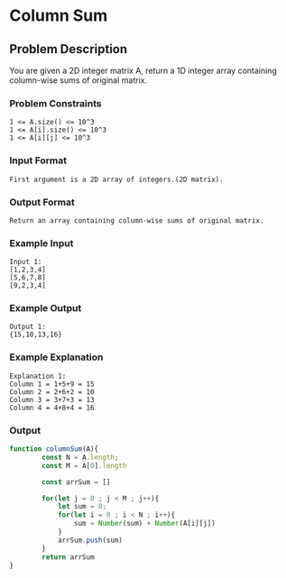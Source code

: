 # Column Sum

## Problem Description
You are given a 2D integer matrix A, return a 1D integer array containing column-wise sums of original matrix.

### Problem Constraints
````
1 <= A.size() <= 10^3
1 <= A[i].size() <= 10^3
1 <= A[i][j] <= 10^3
````

### Input Format
````
First argument is a 2D array of integers.(2D matrix).
````

### Output Format
````
Return an array containing column-wise sums of original matrix.
````

### Example Input
````
Input 1:
[1,2,3,4]
[5,6,7,8]
[9,2,3,4]
````

### Example Output
````
Output 1:
{15,10,13,16}
````

### Example Explanation
````
Explanation 1:
Column 1 = 1+5+9 = 15
Column 2 = 2+6+2 = 10
Column 3 = 3+7+3 = 13
Column 4 = 4+8+4 = 16
````

### Output

``` javascript showLineNumbers copy filename="JavaScript"
function columnSum(A){
        const N = A.length;
        const M = A[0].length

        const arrSum = []

        for(let j = 0 ; j < M ; j++){
            let sum = 0;
            for(let i = 0 ; i < N ; i++){
                sum = Number(sum) + Number(A[i][j])
            }
            arrSum.push(sum)
        }
        return arrSum
}
```
